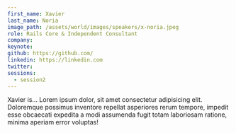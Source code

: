 ```yaml
---
first_name: Xavier
last_name: Noria
image_path: /assets/world/images/speakers/x-noria.jpeg
role: Rails Core & Independent Consultant
company:
keynote:
github: https://github.com/
linkedin: https://linkedin.com
twitter:
sessions:
  - session2
---
```


Xavier is... Lorem ipsum dolor, sit amet consectetur adipisicing elit. Doloremque possimus inventore repellat asperiores rerum tempore, impedit esse obcaecati expedita a modi assumenda fugit totam laboriosam ratione, minima aperiam error voluptas!
